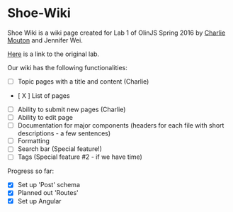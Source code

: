 # Shoe-Wiki


Shoe Wiki is a wiki page created for Lab 1 of OlinJS Spring 2016 by [Charlie Mouton](https://github.com/charliemouton) and Jennifer Wei.


[Here](https://github.com/olinjs/olinjs/tree/master/lab1)  is a link to the original lab.


Our wiki has the following functionalities:
- [ ] Topic pages with a title and content (Charlie)
- [ X ] List of pages
- [ ] Ability to submit new pages (Charlie)
- [ ] Ability to edit page
- [ ] Documentation for major components (headers for each file with short descriptions - a few sentences)
- [ ] Formatting
- [ ] Search bar (Special feature!)
- [ ] Tags (Special feature #2 - if we have time)

Progress so far:
- [x] Set up 'Post' schema
- [x] Planned out 'Routes'
- [x] Set up Angular
